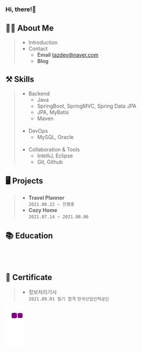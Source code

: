 ### Hi, there!🤗

## 🧙‍♂️ About Me
> * Introduction<br> 
> * Contact
>   * **Email** tazdev@naver.com
>   * **Blog**

## ⚒️ Skills
> * Backend
>   * Java
>   * SpringBoot, SpringMVC, Spring Data JPA
>   * JPA, MyBatis
>   * Maven<br><br>
> * DevOps
>   * MySQL, Oracle<br><br>
> * Collaboration & Tools
>   * IntelliJ, Eclipse
>   * Git, Github

## 🖥️ Projects
> * **Travel Planner**<br>
> `2021.08.22 ~ 진행중`
> * **Cozy Home**<br>
> `2021.07.14 ~ 2021.08.06`

## 📚 Education
<br><br>

## 🏅 Certificate
> * 정보처리기사<br>
> `2021.09.01 필기 합격`
> `한국산업인력공단`

![snake gif](https://github.com/taz-dev/taz-dev/blob/output/github-contribution-grid-snake.gif)

